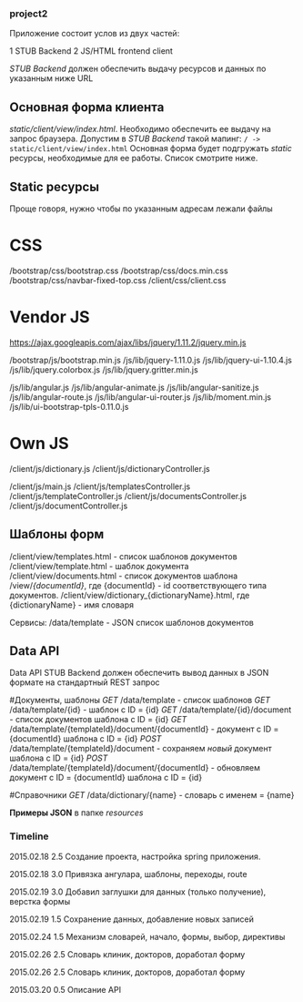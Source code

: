 ### project2

Приложение состоит услов из двух частей:

1 STUB Backend
2 JS/HTML frontend client

*STUB Backend* должен обеспечить выдачу ресурсов и данных по указанным ниже URL

## Основная форма клиента 
*static/client/view/index.html*. Необходимо обеспечить ее выдачу на запрос браузера. 
Допустим в *STUB Backend* такой мапинг:
`/ -> static/client/view/index.html`
Основная форма будет подгружать *static* ресурсы, необходимые для ее работы. Список смотрите ниже.

## Static ресурсы
Проще говоря, нужно чтобы по указанным адресам лежали файлы

# CSS
/bootstrap/css/bootstrap.css
/bootstrap/css/docs.min.css
/bootstrap/css/navbar-fixed-top.css
/client/css/client.css
        
# Vendor JS
https://ajax.googleapis.com/ajax/libs/jquery/1.11.2/jquery.min.js

/bootstrap/js/bootstrap.min.js
/js/lib/jquery-1.11.0.js
/js/lib/jquery-ui-1.10.4.js
/js/lib/jquery.colorbox.js
/js/lib/jquery.gritter.min.js

/js/lib/angular.js
/js/lib/angular-animate.js
/js/lib/angular-sanitize.js
/js/lib/angular-route.js
/js/lib/angular-ui-router.js
/js/lib/moment.min.js
/js/lib/ui-bootstrap-tpls-0.11.0.js

# Оwn JS
/client/js/dictionary.js
/client/js/dictionaryController.js

/client/js/main.js
/client/js/templatesController.js
/client/js/templateController.js
/client/js/documentsController.js
/client/js/documentController.js

## Шаблоны форм
/client/view/templates.html - список шаблонов документов
/client/view/template.html - шаблок документа
/client/view/documents.html - список документов шаблона
/view/*{documentId}*, где {documentId} - id соответствующего типа документов.
/client/view/dictionary_{dictionaryName}.html, где {dictionaryName} - имя словаря


Сервисы:
/data/template - JSON список шаблонов документов

## Data API
Data API STUB Backend должен обеспечить вывод данных в JSON формате на стандартный REST запрос

#Документы, шаблоны
*GET* /data/template - список шаблонов
*GET* /data/template/{id} - шаблон с ID = {id}
*GET* /data/template/{id}/document - список документов шаблона с ID = {id}
*GET* /data/template/{templateId}/document/{documentId} - документ с ID = {documentId} шаблона с ID = {id}
*POST* /data/template/{templateId}/document - сохраняем *новый* документ шаблона с ID = {id}
*POST* /data/template/{templateId}/document/{documentId} - обновляем документ с ID = {documentId} шаблона с ID = {id}

#Справочники
*GET* /data/dictionary/{name} - словарь с именем = {name}

**Примеры JSON** в папке *resources*

### Timeline

2015.02.18 2.5 Создание проекта, настройка spring приложения.

2015.02.18 3.0 Привязка ангулара, шаблоны, переходы, route

2015.02.19 3.0 Добавил заглушки для данных (только получение), верстка формы

2015.02.19 1.5 Сохранение данных, добавление новых записей

2015.02.24 1.5 Механизм словарей, начало, формы, выбор, директивы

2015.02.26 2.5 Словарь клиник, докторов, доработал форму

2015.02.26 2.5 Словарь клиник, докторов, доработал форму

2015.03.20 0.5 Описание API

